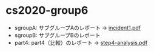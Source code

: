 # cs2020-group6

- sgroupA: サブグループAのレポート -> [incident1.pdf](sgroupA/incident1.pdf)
- sgroupB: サブグループBのレポート
- part4: part4（比較）のレポート -> [step4-analysis.pdf](part4/step4-analysis.pdf)